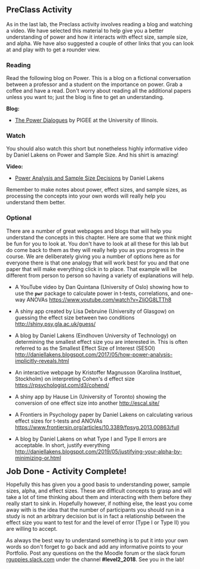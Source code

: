
## PreClass Activity

As in the last lab, the Preclass activity involves reading a blog and watching a video. We have selected this material to help give you a better understanding of power and how it interacts with effect size, sample size, and alpha. We have also suggested a couple of other links that you can look at and play with to get a rounder view.

### Reading

Read the following blog on Power. This is a blog on a fictional conversation between a professor and a student on the importance on power. Grab a coffee and have a read. Don't worry about reading all the additional papers unless you want to; just the blog is fine to get an understanding.

**Blog:**

* <a href="https://pigee.wordpress.com/2016/09/13/the-power-dialogues/" target = "_blank">The Power Dialogues</a> by PIGEE at the University of Illinois.

### Watch

You should also watch this short but nonetheless highly informative video by Daniel Lakens on Power and Sample Size. And his shirt is amazing!

**Video:**

* <a href = "https://www.youtube.com/watch?v=Lr-i4Ugoc5M&index=3&list=PLtAL5tCifMi5zG70dslERYcGApAQcvj1s" target = "_blank">Power Analysis and Sample Size Decisions</a> by Daniel Lakens

Remember to make notes about power, effect sizes, and sample sizes, as processing the concepts into your own words will really help you understand them better.

### Optional

There are a number of great webpages and blogs that will help you understand the concepts in this chapter. Here are some that we think might be fun for you to look at. You don't have to look at all these for this lab but do come back to them as they will really help you as you progress in the course. We are deliberately giving you a number of options here as for everyone there is that one analogy that will work best for you and that one paper that will make everything click in to place. That example will be different from person to person so having a variety of explanations will help.

* A YouTube video by Dan Quintana (University of Oslo) showing how to use the **`pwr`** package to calculate power in t-tests, correlations, and one-way ANOVAs <a href="https://www.youtube.com/watch?v=ZIjOG8LTTh8" target = "_blank">https://www.youtube.com/watch?v=ZIjOG8LTTh8</a>

* A shiny app created by Lisa Debruine (University of Glasgow) on guessing the effect size between two conditions <a href="http://shiny.psy.gla.ac.uk/guess/" target = "_blank">http://shiny.psy.gla.ac.uk/guess/</a>

* A blog by Daniel Lakens (Eindhoven University of Technology) on determining the smallest effect size you are interested in. This is often referred to as the Smallest Effect Size of Interest (SESOI) <a href="http://daniellakens.blogspot.com/2017/05/how-power-analysis-implicitly-reveals.html" target = "_blank">http://daniellakens.blogspot.com/2017/05/how-power-analysis-implicitly-reveals.html</a>

* An interactive webpage by Kristoffer Magnusson (Karolina Instituet, Stockholm) on interpreting Cohen's d effect size <a href="https://rpsychologist.com/d3/cohend/" target = "_blank">https://rpsychologist.com/d3/cohend/</a>

* A shiny app by Hause Lin (University of Toronto) showing the conversion of one effect size into another <a href="http://escal.site/" target = "_blank">http://escal.site/</a>

* A Frontiers in Psychology paper by Daniel Lakens on calculating various effect sizes for t-tests and ANOVAs <a href="https://www.frontiersin.org/articles/10.3389/fpsyg.2013.00863/full" target = "_blank">https://www.frontiersin.org/articles/10.3389/fpsyg.2013.00863/full</a>

* A blog by Daniel Lakens on what Type I and Type II errors are acceptable. In short, justify everything <a href="http://daniellakens.blogspot.com/2019/05/justifying-your-alpha-by-minimizing-or.html" target = "_blank">http://daniellakens.blogspot.com/2019/05/justifying-your-alpha-by-minimizing-or.html</a>

<span style="font-size: 22px; font-weight: bold; color: var(--blue);">Job Done - Activity Complete!</span>

Hopefully this has given you a good basis to understanding power, sample sizes, alpha, and effect sizes. These are difficult concepts to grasp and will take a lot of time thinking about them and interacting with them before they really start to sink in.  Hopefully however, if nothing else, the least you come away with is the idea that the number of participants you should run in a study is not an arbitrary decision but is in fact a relationship between the effect size you want to test for and the level of error (Type I or Type II) you are willing to accept.

As always the best way to understand something is to put it into your own words so don't forget to go back and add any informative points to your Portfolio. Post any questions on the the Moodle forum or the slack forum <a href = "https://rguppies.slack.com/" target = "_blank">rguppies.slack.com</a> under the channel **#level2_2018**. See you in the lab!
